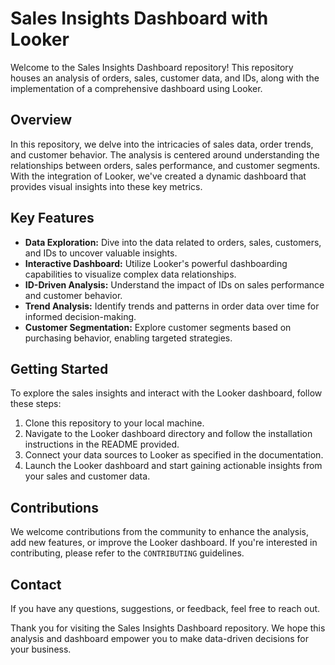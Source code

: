 # Sales Insights Dashboard with Looker

Welcome to the Sales Insights Dashboard repository! This repository houses an analysis of orders, sales, customer data, and IDs, along with the implementation of a comprehensive dashboard using Looker.

## Overview 

In this repository, we delve into the intricacies of sales data, order trends, and customer behavior. The analysis is centered around understanding the relationships between orders, sales performance, and customer segments. With the integration of Looker, we've created a dynamic dashboard that provides visual insights into these key metrics.

## Key Features

- **Data Exploration:** Dive into the data related to orders, sales, customers, and IDs to uncover valuable insights.
- **Interactive Dashboard:** Utilize Looker's powerful dashboarding capabilities to visualize complex data relationships.
- **ID-Driven Analysis:** Understand the impact of IDs on sales performance and customer behavior.
- **Trend Analysis:** Identify trends and patterns in order data over time for informed decision-making.
- **Customer Segmentation:** Explore customer segments based on purchasing behavior, enabling targeted strategies.

## Getting Started

To explore the sales insights and interact with the Looker dashboard, follow these steps:

1. Clone this repository to your local machine.
2. Navigate to the Looker dashboard directory and follow the installation instructions in the README provided.
3. Connect your data sources to Looker as specified in the documentation.
4. Launch the Looker dashboard and start gaining actionable insights from your sales and customer data.

## Contributions

We welcome contributions from the community to enhance the analysis, add new features, or improve the Looker dashboard. If you're interested in contributing, please refer to the `CONTRIBUTING` guidelines.

## Contact

If you have any questions, suggestions, or feedback, feel free to reach out.

Thank you for visiting the Sales Insights Dashboard repository. We hope this analysis and dashboard empower you to make data-driven decisions for your business.
